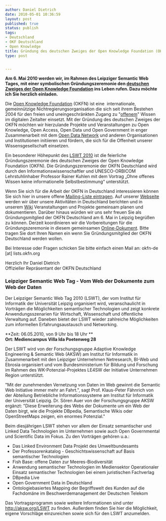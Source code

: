 ```yaml
---
author: Daniel Dietrich
date: 2010-05-01 10:36:59
layout: post
published: true
status: publish
tags:
- Deutschland
- OKF Deutschland
- Open Knowledge
title: Gründung des deutschen Zweiges der Open Knowledge Foundation (OKFN)
type: post


---
```


**Am 6. Mai 2010 werden wir, im Rahmen des Leipziger Semantic Web Tages, mit einer symbolischen Gründungszeremonie den [deutschen Zweiges der Open Knowledge Foundation](//okfn.de) ins Leben rufen. Dazu möchte ich Sie herzlich einladen.**

Die [Open Knowledge Foundation](//okfn.org) (OKFN) ist eine  internationale, gemeinnützige Nichtregierungsorganisation die sich seit ihrem Bestehen 2004 für den freien und uneingeschränkten Zugang zu "[offenem](http://www.opendefinition.org/okd/deutsch/)" Wissen im digitalen Zeitalter einsetzt. Mit der Gründung des deutschen Zweiges der OKFN möchten wir hierzulande Projekte und Veranstaltungen zu Open Knowledge, Open Access, Open Data und Open Government in enger Zusammenarbeit mit dem [Open Data Network](http://opendata-network.org) und anderen Organisationen und Institutionen initiieren und fördern, die sich für die Offenheit unserer Wissensgesellschaft einsetzen.

Ein besonderer Höhepunkt des [LSWT 2010](http://aksw.org/Events/2010/LeipzigerSemanticWebDay) ist die feierliche Gründungszeremonie des deutschen Zweiges der Open Knowledge Foundation (OKFN). Die Gründungszeremonie der OKFN Deutschland wird durch den Informationswissenschaftler und UNESCO-ORBICOM Lehrstuhlinhaber Professor Rainer Kuhlen mit dem Vortrag „Ohne offenes Wissen keine informationelle Selbstbestimmung“ unterstützt.

Wenn Sie sich für die Arbeit der OKFN in Deutschland interessieren können Sie sich hier in unsere offene [Mailing-Liste eintragen](http://lists.okfn.org/mailman/listinfo/okfn-de). Auf unserer [Webseite](//okfn.de) werden wir über unsere Aktivitäten in Deutschland berichten und in unserem [Wiki](http://wiki.okfn.org/de) Veranstaltungen und Projekte gemeinsam planen und dokumentieren. Darüber hinaus würden wir uns sehr freuen Sie als Gründungsmitglied der OKFN Deutschland am 6. Mai in Leipzig begrüßen zu können. Derzeit koordinieren wir die Vorbereitungen für die Gründungszeremonie in diesem gemeinsamen [Online-Dokument](http://opendata.etherpad.com/lswt10). Bitte tragen Sie dort Ihren Namen ein wenn Sie Gründungsmitglied der OKFN Deutschland werden wollen.

Bei Interesse oder Fragen schicken Sie bitte einfach einen Mail an: okfn-de [at] lists.okfn.org

Herzlich Ihr Daniel Dietrich  
Offizieller Repräsentant der OKFN Deutschland

### Leipziger Semantic Web Tag - Vom Web der Dokumente zum Web der Daten

Der Leipziger Semantic Web Tag 2010 (LSWT), der vom Institut für Informatik der Universität Leipzig organisiert wird, veranschaulicht in Vorträgen die Möglichkeiten semantischer Technologien und zeigt konkrete Anwendungsszenarien für Wirtschaft, Wissenschaft und öffentliche Verwaltung auf. Daneben bietet der LSWT wieder zahlreiche Möglichkeiten zum informellen Erfahrungsaustausch und Networking.

**Zeit: 06.05.2010, von 9 Uhr bis 18 Uhr **  
**Ort: Mediencampus Villa Ida Poetenweg 28**

Der LSWT wird von der Forschungsgruppe Adaptive Knowledge Engineering & Semantic Web (AKSW) am Institut für Informatik in Zusammenarbeit mit den Leipziger Unternehmen Netresearch, BI-Web und Ebrosia organisiert und vom Bundesministerium für Bildung und Forschung im Rahmen des WK-Potenzial-Projektes LE4SW der Initiative Unternehmen Region unterstützt.

"Mit der zunehmenden Vernetzung von Daten im Web gewinnt die Semantic Web Initiative immer mehr an Fahrt.", sagt Prof. Klaus-Peter Fähnrich von der Abteilung Betriebliche Informationssysteme am Institut für Informatik der Universität Leipzig. Dr. Sören Auer von der Forschungsgruppe AKSW ergänzt: "Diese Erweiterung des Webs der Dokumente um ein Web der Daten birgt, wie die Projekte DBpedia, Semantische Wikis oder OpenStreetMaps zeigen, ein enormes Potenzial."

Beim diesjährigen LSWT stehen vor allem der Einsatz semantischer und Linked Data Technologien im Unternehmen sowie auch Open Governmental und Scientific Data im Fokus. Zu den Vorträgen gehören u.a.:

  * Das Linked Environment Data Projekt des Umweltbundesamts
  * Der Professorenkatalog - Geschichtswissenschaft auf Basis semantischer Technologien
  * Fish Base: offene Daten zur Meeres-Biodiversität
  * Anwendung semantischer Technologien im Mediensektor Operationaler Einsatz semantischer Technologien bei einem juristischen Fachverlag
  * DBpedia Live
  * Open Government Data in Deutschland
  * Ontologiebasiertes Mapping der Begriffswelt des Kunden auf die Fachdomäne im Beschwerdemanagement der Deutschen Telekom

Das Vortragsprogramm sowie weitere Informationen sind unter <http://aksw.org/LSWT> zu finden. Außerdem finden Sie hier die Möglichkeit, eigene Vorschläge einzureichen sowie sich für den LSWT anzumelden.